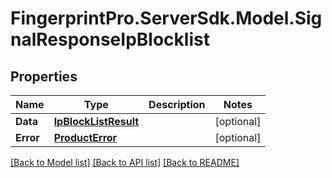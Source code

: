 # FingerprintPro.ServerSdk.Model.SignalResponseIpBlocklist
## Properties

Name | Type | Description | Notes
------------ | ------------- | ------------- | -------------
**Data** | [**IpBlockListResult**](IpBlockListResult.md) |  | [optional] 
**Error** | [**ProductError**](ProductError.md) |  | [optional] 

[[Back to Model list]](../README.md#documentation-for-models) [[Back to API list]](../README.md#documentation-for-api-endpoints) [[Back to README]](../README.md)

